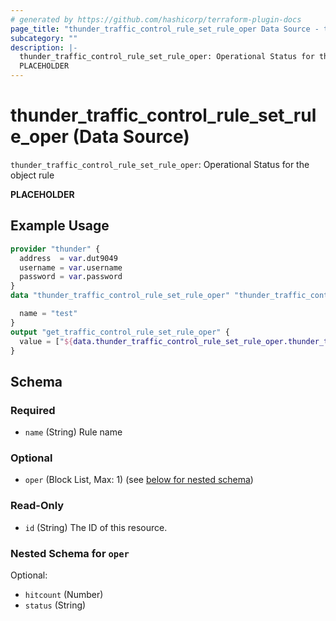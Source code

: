 ```yaml
---
# generated by https://github.com/hashicorp/terraform-plugin-docs
page_title: "thunder_traffic_control_rule_set_rule_oper Data Source - terraform-provider-thunder"
subcategory: ""
description: |-
  thunder_traffic_control_rule_set_rule_oper: Operational Status for the object rule
  PLACEHOLDER
---
```


# thunder_traffic_control_rule_set_rule_oper (Data Source)

`thunder_traffic_control_rule_set_rule_oper`: Operational Status for the object rule

__PLACEHOLDER__

## Example Usage

```terraform
provider "thunder" {
  address  = var.dut9049
  username = var.username
  password = var.password
}
data "thunder_traffic_control_rule_set_rule_oper" "thunder_traffic_control_rule_set_rule_oper" {

  name = "test"
}
output "get_traffic_control_rule_set_rule_oper" {
  value = ["${data.thunder_traffic_control_rule_set_rule_oper.thunder_traffic_control_rule_set_rule_oper}"]
}
```

<!-- schema generated by tfplugindocs -->
## Schema

### Required

- `name` (String) Rule name

### Optional

- `oper` (Block List, Max: 1) (see [below for nested schema](#nestedblock--oper))

### Read-Only

- `id` (String) The ID of this resource.

<a id="nestedblock--oper"></a>
### Nested Schema for `oper`

Optional:

- `hitcount` (Number)
- `status` (String)


